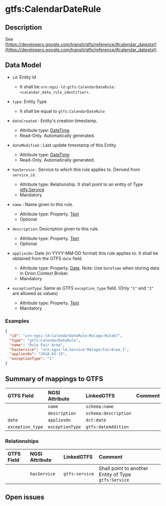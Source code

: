 # gtfs:CalendarDateRule

## Description

See [https://developers.google.com/transit/gtfs/reference/#calendar_datestxt](https://developers.google.com/transit/gtfs/reference/#calendar_datestxt)

## Data Model

+ `id`: Entity Id
  + It shall be `urn:ngsi-ld:gtfs:CalendarDateRule:<calendar_date_rule_identifier>`. 

+ `type`: Entity Type 
  + It shall be equal to `gtfs:CalendarDateRule`
  
+ `dateCreated` : Entity's creation timestamp.
  + Attribute type: [DateTime](https://schema.org/DateTime)
  + Read-Only. Automatically generated. 
 
+ `dateModified` : Last update timestamp of this Entity.
  + Attribute type: [DateTime](https://schema.org/DateTime)
  + Read-Only. Automatically generated.
  
+ `hasService` : Service to which this rule applies to. Derived from `service_id`.
  + Attribute type: Relationship. It shall point to an entity of Type [gtfs:Service](../../doc/Service/spec.md)
  + Mandatory
  
+ `name` : Name given to this rule.
  + Attribute type: Property. [Text](https://schema.org/Text)
  + Optional

+ `description`: Description given to this rule.
  + Attribute type: Property. [Text](https://schema.org/Text)
  + Optional
  
+ `appliesOn`: Date (in YYYY-MM-DD format) this rule applies to. It shall be obtained from the GTFS `date` field. 
  + Attribute type: Property. [Date](https://schema.org/Date). Note: Use `DateTime` when storing data in Orion Context Broker. 
  + Mandatory

+ `exceptionType`: Same as GTFS `exception_type` field. (Only `"1"` and `"2"` are allowed as values)
  + Attribute type: Property. [Text](https://schema.org/Text)
  + Mandatory

### Examples

```json
{
  "id": "urn:ngsi-ld:CalendarDateRule:Malaga:Rule67",
  "type": "gtfs:CalendarDateRule",
  "name": "Rule Fair Area",
  "hasService": "urn:ngsi-ld:Service:Malaga:FairArea_1",
  "appliesOn": "2018-03-19",
  "exceptionType": "1"
}
```

## Summary of mappings to GTFS

| GTFS Field                | NGSI Attribute          | LinkedGTFS                  | Comment                                                    |
|:--------------------------|:------------------------|:--------------------------- |:-----------------------------------------------------------|
|                           | `name`                  | `schema:name`               |                                                            |
|                           | `description`           | `schema:description`        |                                                            |
| `date`                    | `appliesOn`             | `dct:date`                  |                                                            |
| `exception_type`          | `exceptionType`         | `gtfs:dateAddition`         |                                                            |

                              


### Relationships

| GTFS Field              | NGSI Attribute        | LinkedGTFS           | Comment                                                |
|:----------------------- |:----------------------|:-------------------- |:-------------------------------------------------------|
|                         | `hasService`          | `gtfs:service`        | Shall point to another Entity of Type `gtfs:Service`  |

## Open issues
